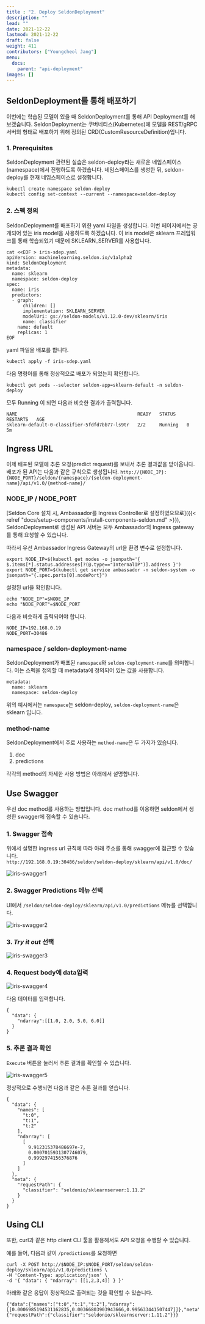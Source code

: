 ```yaml
---
title : "2. Deploy SeldonDeployment"
description: ""
lead: ""
date: 2021-12-22
lastmod: 2021-12-22
draft: false
weight: 411
contributors: ["Youngcheol Jang"]
menu:
  docs:
    parent: "api-deployment"
images: []
---
```


## SeldonDeployment를 통해 배포하기

이번에는 학습된 모델이 있을 때 SeldonDeployment를 통해 API Deployment를 해보겠습니다.
SeldonDeployment는 쿠버네티스(Kubernetes)에 모델을 REST/gRPC 서버의 형태로 배포하기 위해 정의된 CRD(CustomResourceDefinition)입니다.

### 1. Prerequisites

SeldonDeployment 관련된 실습은 seldon-deploy라는 새로운 네임스페이스(namespace)에서 진행하도록 하겠습니다.
네임스페이스를 생성한 뒤, seldon-deploy를 현재 네임스페이스로 설정합니다.

```text
kubectl create namespace seldon-deploy
kubectl config set-context --current --namespace=seldon-deploy
```

### 2. 스펙 정의

SeldonDeployment를 배포하기 위한 yaml 파일을 생성합니다.
이번 페이지에서는 공개되어 있는 iris model을 사용하도록 하겠습니다.
이 iris model은 sklearn 프레임워크를 통해 학습되었기 때문에 SKLEARN_SERVER를 사용합니다.

```text
cat <<EOF > iris-sdep.yaml
apiVersion: machinelearning.seldon.io/v1alpha2
kind: SeldonDeployment
metadata:
  name: sklearn
  namespace: seldon-deploy
spec:
  name: iris
  predictors:
  - graph:
      children: []
      implementation: SKLEARN_SERVER
      modelUri: gs://seldon-models/v1.12.0-dev/sklearn/iris
      name: classifier
    name: default
    replicas: 1
EOF
```

yaml 파일을 배포를 합니다.

```text
kubectl apply -f iris-sdep.yaml
```

다음 명령어를 통해 정상적으로 배포가 되었는지 확인합니다.

```text
kubectl get pods --selector seldon-app=sklearn-default -n seldon-deploy
```

모두 Running 이 되면 다음과 비슷한 결과가 출력됩니다.

```text
NAME                                            READY   STATUS    RESTARTS   AGE
sklearn-default-0-classifier-5fdfd7bb77-ls9tr   2/2     Running   0          5m
```

## Ingress URL

이제 배포된 모델에 추론 요청(predict request)를 보내서 추론 결과값을 받아옵니다.
배포가 된 API는 다음과 같은 규칙으로 생성됩니다.
`http://{NODE_IP}:{NODE_PORT}/seldon/{namespace}/{seldon-deployment-name}/api/v1.0/{method-name}/`

### NODE_IP / NODE_PORT

[Seldon Core 설치 시, Ambassador를 Ingress Controller로 설정하였으므로]({{< relref "docs/setup-components/install-components-seldon.md" >}}), SeldonDeployment로 생성된 API 서버는 모두 Ambassador의 Ingress gateway를 통해 요청할 수 있습니다.

따라서 우선 Ambassador Ingress Gateway의 url을 환경 변수로 설정합니다.

```text
export NODE_IP=$(kubectl get nodes -o jsonpath='{ $.items[*].status.addresses[?(@.type=="InternalIP")].address }')
export NODE_PORT=$(kubectl get service ambassador -n seldon-system -o jsonpath="{.spec.ports[0].nodePort}")
```

설정된 url을 확인합니다.

```text
echo "NODE_IP"=$NODE_IP
echo "NODE_PORT"=$NODE_PORT
```

다음과 비슷하게 출력되어야 합니다.

```text
NODE_IP=192.168.0.19
NODE_PORT=30486
```

### namespace / seldon-deployment-name

SeldonDeployment가 배포된 `namespace`와 `seldon-deployment-name`를 의미합니다.
이는 스펙을 정의할 때 metadata에 정의되어 있는 값을 사용합니다.

```text
metadata:
  name: sklearn
  namespace: seldon-deploy
```

위의 예시에서는 `namespace`는 seldon-deploy, `seldon-deployment-name`은 sklearn 입니다.

### method-name

SeldonDeployment에서 주로 사용하는 `method-name`은 두 가지가 있습니다.

1. doc
2. predictions

각각의 method의 자세한 사용 방법은 아래에서 설명합니다.

## Use Swagger

우선 doc method를 사용하는 방법입니다. doc method를 이용하면 seldon에서 생성한 swagger에 접속할 수 있습니다.

### 1. Swagger 접속

위에서 설명한 ingress url 규칙에 따라 아래 주소를 통해 swagger에 접근할 수 있습니다.  
`http://192.168.0.19:30486/seldon/seldon-deploy/sklearn/api/v1.0/doc/`

<p>
  <img src="/images/docs/api-deployment/iris-swagger1.png" title="iris-swagger1"/>
</p>

### 2. Swagger Predictions 메뉴 선택

UI에서 `/seldon/seldon-deploy/sklearn/api/v1.0/predictions` 메뉴를 선택합니다.

<p>
  <img src="/images/docs/api-deployment/iris-swagger2.png" title="iris-swagger2"/>
</p>

### 3. *Try it out* 선택

<p>
  <img src="/images/docs/api-deployment/iris-swagger3.png" title="iris-swagger3"/>
</p>

### 4. Request body에 data입력

<p>
  <img src="/images/docs/api-deployment/iris-swagger4.png" title="iris-swagger4"/>
</p>

다음 데이터를 입력합니다.

```text
{
  "data": {
    "ndarray":[[1.0, 2.0, 5.0, 6.0]]
  }
}
```

### 5. 추론 결과 확인

`Execute` 버튼을 눌러서 추론 결과를 확인할 수 있습니다.

<p>
  <img src="/images/docs/api-deployment/iris-swagger5.png" title="iris-swagger5"/>
</p>

정상적으로 수행되면 다음과 같은 추론 결과를 얻습니다.

```text
{
  "data": {
    "names": [
      "t:0",
      "t:1",
      "t:2"
    ],
    "ndarray": [
      [
        9.912315378486697e-7,
        0.0007015931307746079,
        0.9992974156376876
      ]
    ]
  },
  "meta": {
    "requestPath": {
      "classifier": "seldonio/sklearnserver:1.11.2"
    }
  }
}
```

## Using CLI

또한, curl과 같은 http client CLI 툴을 활용해서도 API 요청을 수행할 수 있습니다.

예를 들어, 다음과 같이 `/predictions`를 요청하면

```text
curl -X POST http://$NODE_IP:$NODE_PORT/seldon/seldon-deploy/sklearn/api/v1.0/predictions \
-H 'Content-Type: application/json' \
-d '{ "data": { "ndarray": [[1,2,3,4]] } }'
```

아래와 같은 응답이 정상적으로 출력되는 것을 확인할 수 있습니다.

```text
{"data":{"names":["t:0","t:1","t:2"],"ndarray":[[0.0006985194531162835,0.00366803903943666,0.995633441507447]]},"meta":{"requestPath":{"classifier":"seldonio/sklearnserver:1.11.2"}}}
```
